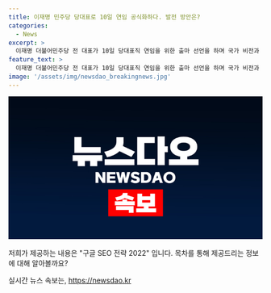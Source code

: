 ```yaml
---
title: 이재명 민주당 당대표로 10일 연임 공식화하다. 발전 방안은?
categories:
  - News
excerpt: >
  이재명 더불어민주당 전 대표가 10일 당대표직 연임을 위한 출마 선언을 하며 국가 비전과 정당 발전 방안을 제시할 예정입니다. 이 전 대표는 국가 위기 극복과 경제 성장을 통한 민생 회복을 구현할 정책 대안과 민주당의 발전 방안을 발표할 계획이며, 어대명이란 신조어가 등장할 정도로 연임 기류가 강하다고 합니다. 또한, 비판도 존재하고 있으며, 김두관 전 의원의 출마로 경선의 구색은 갖출 것으로 보입니다. 이에 대한 관심이 높아지고 있습니다.
feature_text: >
  이재명 더불어민주당 전 대표가 10일 당대표직 연임을 위한 출마 선언을 하며 국가 비전과 정당 발전 방안을 제시할 예정입니다. 이 전 대표는 국가 위기 극복과 경제 성장을 통한 민생 회복을 구현할 정책 대안과 민주당의 발전 방안을 발표할 계획이며, 어대명이란 신조어가 등장할 정도로 연임 기류가 강하다고 합니다. 또한, 비판도 존재하고 있으며, 김두관 전 의원의 출마로 경선의 구색은 갖출 것으로 보입니다. 이에 대한 관심이 높아지고 있습니다.
image: '/assets/img/newsdao_breakingnews.jpg'
---
```


<p><img src="/assets/img/newsdao_breakingnews.jpg" alt="firstkoreanews 속보" /></p>

<p>저희가 제공하는 내용은 "구글 SEO 전략 2022" 입니다. 목차를 통해 제공드리는 정보에 대해 알아볼까요?</p>
실시간 뉴스 속보는, <a href="https://newsdao.kr" rel="dofollow">https://newsdao.kr</a>


